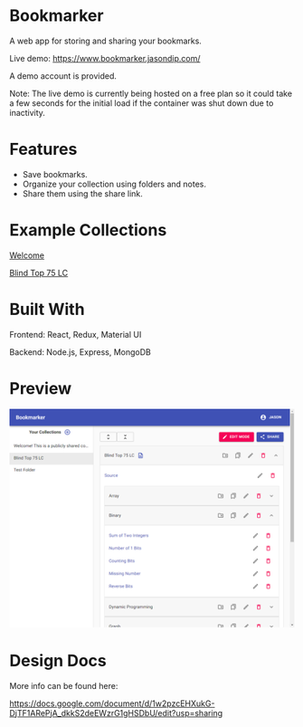 # Bookmarker

A web app for storing and sharing your bookmarks.

Live demo: https://www.bookmarker.jasondip.com/

A demo account is provided.

Note: The live demo is currently being hosted on a free plan so it could take a few seconds for the initial load if the container was shut down due to inactivity.

# Features

-   Save bookmarks.
-   Organize your collection using folders and notes.
-   Share them using the share link.

# Example Collections

[Welcome](https://www.bookmarker.jasondip.com/share/5ee042cdabff530017a58844)

[Blind Top 75 LC](https://www.bookmarker.jasondip.com/share/5ee08f0058149d00174ef1dc)

# Built With

Frontend: React, Redux, Material UI

Backend: Node.js, Express, MongoDB

# Preview

<img src="preview.png"/>

# Design Docs

More info can be found here:

https://docs.google.com/document/d/1w2pzcEHXukG-DjTF1ARePjA_dkkS2deEWzrG1gHSDbU/edit?usp=sharing
